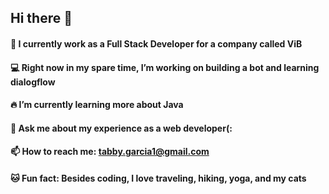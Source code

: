 ## Hi there 👋

 #### 💜 I currently work as a Full Stack Developer for a company called ViB
 #### 💻 Right now in my spare time, I’m working on building a bot and learning dialogflow
 #### 🔥 I’m currently learning more about Java
 #### 💬 Ask me about my experience as a web developer(:
 #### 📫 How to reach me: tabby.garcia1@gmail.com 
#### 🐱 Fun fact: Besides coding, I love traveling, hiking, yoga, and my cats

<!--
**tabby-lab/tabby-lab** is a ✨ _special_ ✨ repository because its `README.md` (this file) appears on your GitHub profile.



